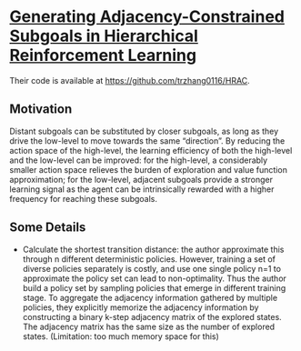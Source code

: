 # [Generating Adjacency-Constrained Subgoals in Hierarchical Reinforcement Learning](https://papers.nips.cc/paper/2020/file/f5f3b8d720f34ebebceb7765e447268b-Paper.pdf)
Their code is available at https://github.com/trzhang0116/HRAC.
## Motivation
Distant subgoals can be substituted by closer subgoals, as long as they drive the low-level to move towards the same “direction”. By reducing the action space of the
high-level, the learning efficiency of both the high-level and the low-level can be improved: for the high-level, a considerably smaller action space relieves the burden of exploration and value function
approximation; for the low-level, adjacent subgoals provide a stronger learning signal as the agent can be intrinsically rewarded with a higher frequency for reaching these subgoals.

## Some Details
- Calculate the shortest transition distance: the author approximate this through n different deterministic policies. However, training a set of diverse policies separately is costly, and use one single policy n=1 to approximate the policy set can lead to non-optimality. Thus the author build a policy set by sampling policies that emerge in different training stage. To aggregate the adjacency information gathered by multiple policies, they explicitly memorize the adjacency information by constructing a binary k-step adjacency matrix of the explored states. The adjacency matrix has the same size as the number of explored states. (Limitation: too much memory space for this) 
